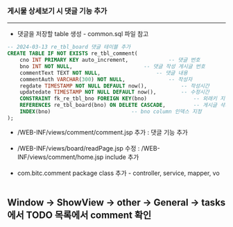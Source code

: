 ### 게시물 상세보기 시 댓글 기능 추가

* * *
* 댓글을 저장할 table 생성 - common.sql 파일 참고

```sql
-- 2024-03-13 re_tbl_board 댓글 테이블 추가
CREATE TABLE IF NOT EXISTS re_tbl_comment(
	cno INT PRIMARY KEY auto_increment, 			-- 댓글 번호
	bno INT NOT NULL,						-- 댓글 작성 게시글 번호
	commentText TEXT NOT NULL,					-- 댓글 내용
	commentAuth VARCHAR(300) NOT NULL,				-- 작성자
	regdate TIMESTAMP NOT NULL DEFAULT now(),			-- 작성시간
	updatedate TIMESTAMP NOT NULL DEFAULT now(), 		-- 수정시간
	CONSTRAINT fk_re_tbl_bno FOREIGN KEY(bno)       		-- 외래키 지정
	REFERENCES re_tbl_board(bno) ON DELETE CASCADE, 		-- 게시글 삭제 시 참조하는 댓글도 삭제
	INDEX(bno)							-- bno column 인덱스 지정
);
```


* /WEB-INF/views/comment/comment.jsp 추가 : 댓글 기능 추가 <br/><br/>
* /WEB-INF/views/board/readPage.jsp 수정 : /WEB-INF/views/comment/home.jsp include 추가 <br/><br/>
* com.bitc.comment package class 추가 - controller, service, mapper, vo <br/><br/>

## Window -> ShowView -> other -> General -> tasks 에서 TODO 목록에서 comment 확인










